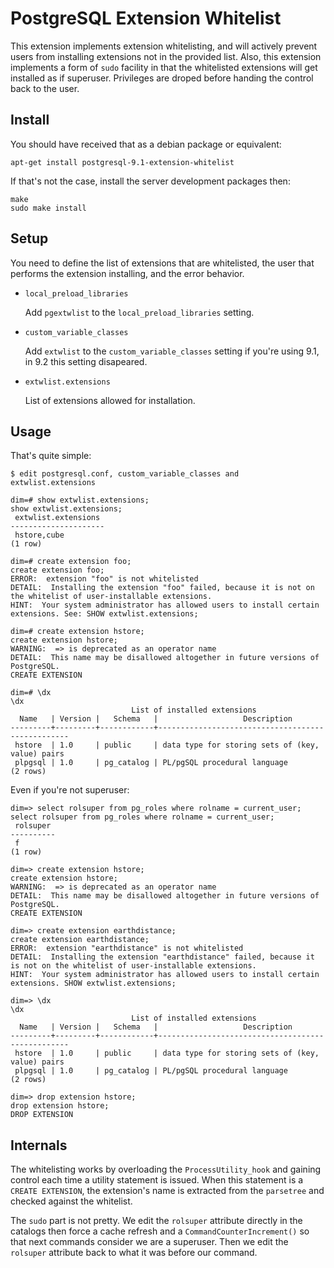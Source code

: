 # PostgreSQL Extension Whitelist

This extension implements extension whitelisting, and will actively prevent
users from installing extensions not in the provided list. Also, this
extension implements a form of `sudo` facility in that the whitelisted
extensions will get installed as if superuser. Privileges are droped before
handing the control back to the user.

## Install

You should have received that as a debian package or equivalent:

    apt-get install postgresql-9.1-extension-whitelist

If that's not the case, install the server development packages then:

    make
    sudo make install

## Setup

You need to define the list of extensions that are whitelisted, the user
that performs the extension installing, and the error behavior.

* `local_preload_libraries`

  Add `pgextwlist` to the `local_preload_libraries` setting.

* `custom_variable_classes`

  Add `extwlist` to the `custom_variable_classes` setting if you're using
  9.1, in 9.2 this setting disapeared.

* `extwlist.extensions`

  List of extensions allowed for installation.

## Usage

That's quite simple:

    $ edit postgresql.conf, custom_variable_classes and extwlist.extensions

    dim=# show extwlist.extensions;
    show extwlist.extensions;
     extwlist.extensions 
    ---------------------
     hstore,cube
    (1 row)
    
    dim=# create extension foo;
    create extension foo;
    ERROR:  extension "foo" is not whitelisted
    DETAIL:  Installing the extension "foo" failed, because it is not on the whitelist of user-installable extensions.
    HINT:  Your system administrator has allowed users to install certain extensions. See: SHOW extwlist.extensions;
    
    dim=# create extension hstore;
    create extension hstore;
    WARNING:  => is deprecated as an operator name
    DETAIL:  This name may be disallowed altogether in future versions of PostgreSQL.
    CREATE EXTENSION

    dim=# \dx
    \dx
                               List of installed extensions
      Name   | Version |   Schema   |                   Description                    
    ---------+---------+------------+--------------------------------------------------
     hstore  | 1.0     | public     | data type for storing sets of (key, value) pairs
     plpgsql | 1.0     | pg_catalog | PL/pgSQL procedural language
    (2 rows)

Even if you're not superuser:

    dim=> select rolsuper from pg_roles where rolname = current_user;
    select rolsuper from pg_roles where rolname = current_user;
     rolsuper 
    ----------
     f
    (1 row)
    
    dim=> create extension hstore;
    create extension hstore;
    WARNING:  => is deprecated as an operator name
    DETAIL:  This name may be disallowed altogether in future versions of PostgreSQL.
    CREATE EXTENSION

    dim=> create extension earthdistance;
    create extension earthdistance;
    ERROR:  extension "earthdistance" is not whitelisted
    DETAIL:  Installing the extension "earthdistance" failed, because it is not on the whitelist of user-installable extensions.
    HINT:  Your system administrator has allowed users to install certain extensions. SHOW extwlist.extensions;

    dim=> \dx
    \dx
                               List of installed extensions
      Name   | Version |   Schema   |                   Description                    
    ---------+---------+------------+--------------------------------------------------
     hstore  | 1.0     | public     | data type for storing sets of (key, value) pairs
     plpgsql | 1.0     | pg_catalog | PL/pgSQL procedural language
    (2 rows)

    dim=> drop extension hstore;
    drop extension hstore;
    DROP EXTENSION
  
## Internals

The whitelisting works by overloading the `ProcessUtility_hook` and gaining
control each time a utility statement is issued. When this statement is a
`CREATE EXTENSION`, the extension's name is extracted from the `parsetree`
and checked against the whitelist.

The `sudo` part is not pretty. We edit the `rolsuper` attribute directly in
the catalogs then force a cache refresh and a `CommandCounterIncrement()` so
that next commands consider we are a superuser. Then we edit the `rolsuper`
attribute back to what it was before our command.
